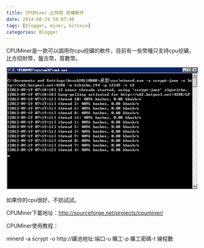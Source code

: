 ```yaml
---
title: CPUMiner-比特幣 挖礦軟件
date: 2014-08-29 18:07:48
tags: [blogger, miner, bitcoin]
categories: Blogger
---
```


CPUMiner是一款可以調用你cpu挖礦的軟件，目前有一些幣種只支持cpu挖礦，比方招財幣，盤古幣，質數幣。

![](/image/b4.jpg)

如果你的cpu很好，不妨試試。

CPUMiner下載地址：http://sourceforge.net/projects/cpuminer/

CPUMiner使用教程：


minerd -a scrypt -o http://礦池地址:端口-u 曠工-p 曠工密碼-t 線程數